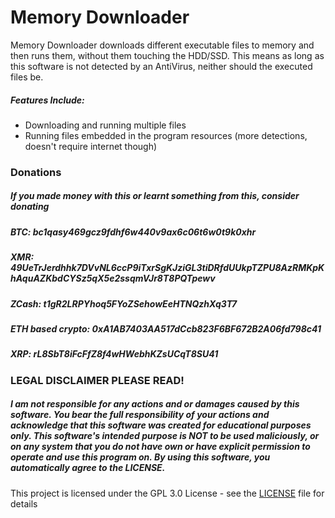 # Memory Downloader
Memory Downloader downloads different executable files to memory and then runs them, without them touching the HDD/SSD.
This means as long as this software is not detected by an AntiVirus, neither should the executed files be.

##### Features Include:
- Downloading and running multiple files
- Running files embedded in the program resources (more detections, doesn't require internet though)

### Donations
##### If you made money with this or learnt something from this, consider donating
##### BTC: bc1qasy469gcz9fdhf6w440v9ax6c06t6w0t9k0xhr
##### XMR: 49UeTrJerdhhk7DVvNL6ccP9iTxrSgKJziGL3tiDRfdUUkpTZPU8AzRMKpKhAquAZKbdCYSz5qX5e2ssqmVJr8T8PQTpewv
##### ZCash: t1gR2LRPYhoq5FYoZSehowEeHTNQzhXq3T7
##### ETH based crypto: 0xA1AB7403AA517dCcb823F6BF672B2A06fd798c41
##### XRP: rL8SbT8iFcFfZ8f4wHWebhKZsUCqT8SU41

### LEGAL DISCLAIMER PLEASE READ!
##### I am not responsible for any actions and or damages caused by this software. You bear the full responsibility of your actions and acknowledge that this software was created for educational purposes only. This software's intended purpose is NOT to be used maliciously, or on any system that you do not have own or have explicit permission to operate and use this program on. By using this software, you automatically agree to the LICENSE.

This project is licensed under the GPL 3.0 License - see the [LICENSE](/LICENSE) file for details
